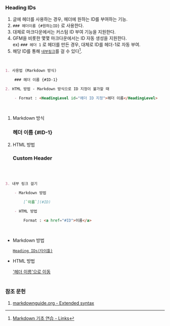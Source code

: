 <h3 id="title">Heading IDs</h3>

1. 글에 헤더를 사용하는 경우, 헤더에 원하는 ID를 부여하는 기능.
2. `### 헤더이름 {#원하는ID}` 로 사용한다.
3. 대체로 마크다운에서는 커스텀 ID 부여 기능을 지원한다.
4. GFM을 비롯한 몇몇 마크다운에서는 ID 자동 생성을 지원한다.<br>
    ex) `### 헤더 1` 로 헤더를 만든 경우, 대체로 ID를 헤더-1로 자동 부여.
5. 해당 ID를 통해 [`내부링크`](#참조-문헌)를 걸 수 있다[^1].

[^1]: [Markdown 기초 연습 - Links](https://peponi-paradise.tistory.com/entry/Markdown-Practice-Links)

<br>

```md
1. 사용법 (Markdown 방식)

    ### 헤더 이름 {#ID-1}

2. HTML 방법 - Markdown 방식으로 ID 지정이 불가할 때

    - Format : <HeadingLevel id="헤더 ID 지정">헤더 이름</HeadingLevel>
```
<br>

1. Markdown 방식

    ### 헤더 이름 {#ID-1}

2. HTML 방법

    <h3 id="customheaderid">Custom Header</h3>
<br><br>

```md
3. 내부 링크 걸기

    - Markdown 방법

        [`이름`](#ID)

    - HTML 방법

        Format : <a href="#ID">이름</a>

```
<br>

- Markdown 방법

    [`Heading IDs(타이틀)`](#title)

- HTML 방법

    <a href="#ID-1">'헤더 이름'으로 이동</a>
<br><br>

<h3 id="참조-문헌">참조 문헌</h3>

1. [markdownguide.org - Extended syntax](https://www.markdownguide.org/extended-syntax/#tables "Extended syntax overview")